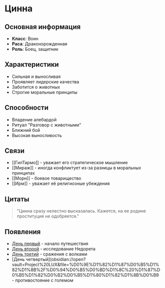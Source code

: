 # Цинна

## Основная информация
- **Класс**: Воин
- **Раса**: Драконорожденная
- **Роль**: Боец, защитник

## Характеристики
- Сильная и выносливая
- Проявляет лидерские качества
- Заботится о животных
- Строгие моральные принципы

## Способности
- Владение алебардой
- Ритуал "Разговор с животными"
- Ближний бой
- Высокая выносливость

## Связи
- [[ГилТармо]] - уважает его стратегическое мышление
- [[Мираж]] - иногда конфликтует из-за разницы в моральных принципах
- [[Морн]] - боевое товарищество
- [[Ирм]] - уважает её религиозные убеждения

## Цитаты
> "Цинна сразу нелестно высказалась. Кажется, на ее родине проституция не одобряется."

## Появления
- [День первый](obsidian://open?vault=Project%20LUX&file=%D0%9E%D1%82%D1%87%D0%B5%D1%82%D1%8B%2F%D0%94%D0%B5%D0%BD%D1%8C%20%D0%BF%D0%B5%D1%80%D0%B2%D1%8B%D0%B9) - начало путешествия
- [День второй](obsidian://open?vault=Project%20LUX&file=%D0%9E%D1%82%D1%87%D0%B5%D1%82%D1%8B%2F%D0%94%D0%B5%D0%BD%D1%8C%20%D0%B2%D1%82%D0%BE%D1%80%D0%BE%D0%B9) - исследование Недорета
- [День третий](obsidian://open?vault=Project%20LUX&file=%D0%9E%D1%82%D1%87%D0%B5%D1%82%D1%8B%2F%D0%94%D0%B5%D0%BD%D1%8C%20%D1%82%D1%80%D0%B5%D1%82%D0%B8%D0%B9) - сражения с волками
- [День четвертый](obsidian://open?vault=Project%20LUX&file=%D0%9E%D1%82%D1%87%D0%B5%D1%82%D1%8B%2F%D0%94%D0%B5%D0%BD%D1%8C%20%D1%87%D0%B5%D1%82%D0%B2%D0%B5%D1%80%D1%82%D1%8B%D0%B9 - противостояние с големом 